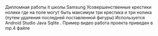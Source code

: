 Дипломная работы it школы Samsung 
Усовершенственные крестики нолики где на поле могут быть максимум три крестика и три нолика (путем удаления последней поставленной фигуры)
Используется Android Studio Java Sqlite .
Пример видео работа проекта приведен в mp.4 файле
